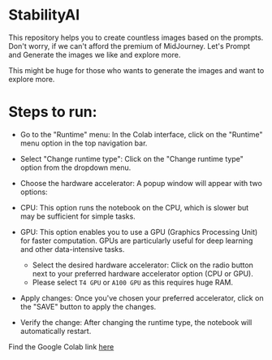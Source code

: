 # StabilityAI
This repository helps you to create countless images based on the prompts. Don't worry, if we can't afford the premium of MidJourney. Let's Prompt and Generate the images we like and explore more.

This might be huge for those who wants to generate the images and want to explore more. 

# Steps to run:

- Go to the "Runtime" menu: In the Colab interface, click on the "Runtime" menu option in the top navigation bar.

- Select "Change runtime type": Click on the "Change runtime type" option from the dropdown menu.

- Choose the hardware accelerator: A popup window will appear with two options:

- CPU: This option runs the notebook on the CPU, which is slower but may be sufficient for simple tasks.
- GPU: This option enables you to use a GPU (Graphics Processing Unit) for faster computation. GPUs are particularly useful for deep learning and other data-intensive tasks.
    - Select the desired hardware accelerator: Click on the radio button next to your preferred hardware accelerator option (CPU or GPU).
    - Please select ```T4 GPU``` or ```A100 GPU``` as this requires huge RAM.

- Apply changes: Once you've chosen your preferred accelerator, click on the "SAVE" button to apply the changes.

- Verify the change: After changing the runtime type, the notebook will automatically restart.

Find the Google Colab link [here](https://colab.research.google.com/drive/1mbC7sU5oI9MI-t5_DXWhd7lvPHecIYdW#scrollTo=14bFfA254uIU)
